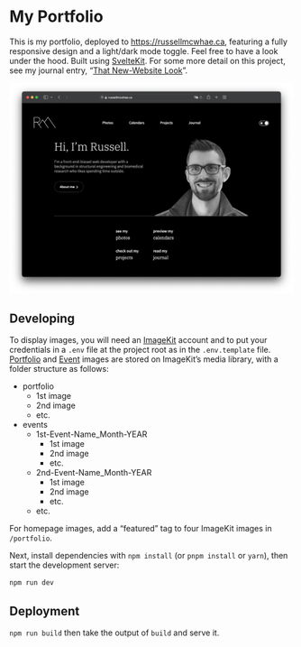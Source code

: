 # My Portfolio

This is my portfolio, deployed to https://russellmcwhae.ca, featuring a fully responsive design and a light/dark mode toggle. Feel free to have a look under the hood. Built using [SvelteKit](https://kit.svelte.dev/). For some more detail on this project, see my journal entry, “[That New-Website Look](https://russellmcwhae.ca/journal/new-website/)”.

!["Desktop view"](./docs/desktop.png)

## Developing

To display images, you will need an [ImageKit](https://imagekit.io) account and to put your credentials in a `.env` file at the project root as in the `.env.template` file. [Portfolio](https://russellmcwhae.ca/photography) and [Event](https://russellmcwhae.ca/events) images are stored on ImageKit’s media library, with a folder structure as follows:

-   portfolio
    -   1st image
    -   2nd image
    -   etc.
-   events
    -   1st-Event-Name_Month-YEAR
        -   1st image
        -   2nd image
        -   etc.
    -   2nd-Event-Name_Month-YEAR
        -   1st image
        -   2nd image
        -   etc.
    -   etc.

For homepage images, add a “featured” tag to four ImageKit images in `/portfolio`.

Next, install dependencies with `npm install` (or `pnpm install` or `yarn`), then start the development server:

```bash
npm run dev
```

## Deployment

`npm run build` then take the output of `build` and serve it.
